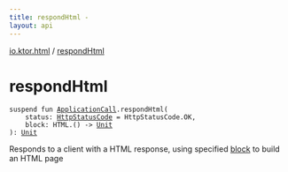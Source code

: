 ```yaml
---
title: respondHtml - 
layout: api
---
```


<div class='api-docs-breadcrumbs'><a href="index.html">io.ktor.html</a> / <a href="./respond-html.html">respondHtml</a></div>

# respondHtml

<div class="signature"><code><span class="keyword">suspend</span> <span class="keyword">fun </span><a href="../io.ktor.application/-application-call/index.html"><span class="identifier">ApplicationCall</span></a><span class="symbol">.</span><span class="identifier">respondHtml</span><span class="symbol">(</span><br/>&nbsp;&nbsp;&nbsp;&nbsp;<span class="parameterName" id="io.ktor.html$respondHtml(io.ktor.application.ApplicationCall, io.ktor.http.HttpStatusCode, kotlin.Function1((kotlinx.html.HTML, kotlin.Unit)))/status">status</span><span class="symbol">:</span>&nbsp;<a href="../io.ktor.http/-http-status-code/index.html"><span class="identifier">HttpStatusCode</span></a>&nbsp;<span class="symbol">=</span>&nbsp;HttpStatusCode.OK<span class="symbol">, </span><br/>&nbsp;&nbsp;&nbsp;&nbsp;<span class="parameterName" id="io.ktor.html$respondHtml(io.ktor.application.ApplicationCall, io.ktor.http.HttpStatusCode, kotlin.Function1((kotlinx.html.HTML, kotlin.Unit)))/block">block</span><span class="symbol">:</span>&nbsp;<span class="identifier">HTML</span><span class="symbol">.</span><span class="symbol">(</span><span class="symbol">)</span>&nbsp;<span class="symbol">-&gt;</span>&nbsp;<a href="https://kotlinlang.org/api/latest/jvm/stdlib/kotlin/-unit/index.html"><span class="identifier">Unit</span></a><br/><span class="symbol">)</span><span class="symbol">: </span><a href="https://kotlinlang.org/api/latest/jvm/stdlib/kotlin/-unit/index.html"><span class="identifier">Unit</span></a></code></div>

Responds to a client with a HTML response, using specified <a href="respond-html.html#io.ktor.html$respondHtml(io.ktor.application.ApplicationCall, io.ktor.http.HttpStatusCode, kotlin.Function1((kotlinx.html.HTML, kotlin.Unit)))/block">block</a> to build an HTML page


